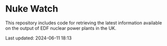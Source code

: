 # Nuke Watch

This repository includes code for retrieving the latest information available on the output of EDF nuclear power plants in the UK.

Last updated: 2024-06-11 18:13